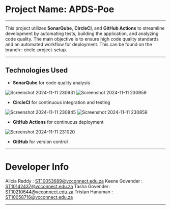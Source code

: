 # Project Name: APDS-Poe
------------------------------------------------------------------------------------------------------------------------------------------

This project utilizes **SonarQube**, **CircleCI**, and **GitHub Actions** to streamline development by automating tests, building the application, 
and analyzing code quality. The main objective is to ensure high code quality standards and an automated workflow for deployment.
This can be found on the branch : circle-project-setup.

-------------------------------------------------------------------------------------------------------------------------------------------
## Technologies Used

- **SonarQube** for code quality analysis

![Screenshot 2024-11-11 230931](https://github.com/user-attachments/assets/1d073099-9ea3-4706-9d07-4c976a663aad)
![Screenshot 2024-11-11 230959](https://github.com/user-attachments/assets/ee2a8851-90d0-49f0-a1bd-d6023b4e78c0)
- **CircleCI** for continuous integration and testing

![Screenshot 2024-11-11 230845](https://github.com/user-attachments/assets/eb03fb23-ba4b-49fd-b394-8a827124cb37)
![Screenshot 2024-11-11 230859](https://github.com/user-attachments/assets/b647a842-5f15-4863-92dd-73b57dd09b3c)
- **GitHub Actions** for continuous deployment

![Screenshot 2024-11-11 231020](https://github.com/user-attachments/assets/887fa6fe-8e7e-4d3d-b6c7-58c8d9dc3b6b)

- **GitHub** for version control

-------------------------------------------------------------------------------------------------------------------------------------------
# Developer Info 
Alicia Reddy : ST10053689@vcconnect.edu.za
Keene Govender : ST10142437@vcconnect.edu.za
Tasha Govender: ST10210644@vcconnect.edu.za
Tristan Hanuman : ST10058716@vcconnect.edu.za

-------------------------------------------------------------------------------------------------------------------------------------------
